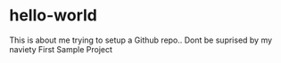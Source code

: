 # hello-world

This is about me trying to setup a Github repo.. Dont be suprised by my naviety
First Sample Project
